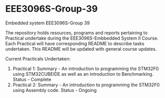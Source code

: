 # EEE3096S-Group-39
Embedded system EEE3096S-Group 39

The repository holds resources, programs and reports pertaining to Practical undertake during the EEE3096S-Embbedded System II Course. Each Practical will have corresponding README to describe tasks undertaken. This README will be updated with general course updates.

Current Practicals Undertaken:
1. Practical 1:
               Summary - An introduction to programming the STM32F0 using STM32CUBEIDE as well as an introduction to Benchmarking.
               Status  - Complete
2. Practical 2:
               Summary - An introduction to programming the STM32F0 using Assembly code. 
               Status  - Ongoing 

